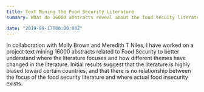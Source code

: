 ```yaml
---
title: Text Mining the Food Security Literature
summary: What do 16000 abstracts reveal about the food secuity literature?

date: "2019-09-17T00:00:00Z"
---
```


In collaboration with Molly Brown and Meredith T Niles, I have worked on a project text mining 16000 abstracts related to Food Security to better understand where the literature focuses and how different themes have changed in the literature.  Initial results suggest that the literature is highly biased toward certain countries, and that there is no relationship between the focus of the food security literature and where actual food insecurity exists.
